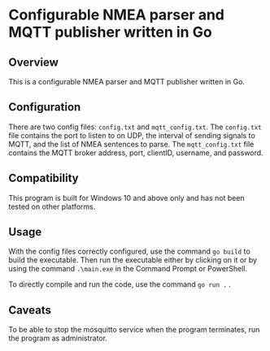 # Configurable NMEA parser and MQTT publisher written in Go

## Overview

This is a configurable NMEA parser and MQTT publisher written in Go. 

## Configuration

There are two config files: `config.txt` and `mqtt_config.txt`. The `config.txt` file contains the port to listen to on UDP, the interval of sending signals to MQTT, and the list of NMEA sentences to parse. The `mqtt_config.txt` file contains the MQTT broker address, port, clientID, username, and password.

## Compatibility

This program is built for Windows 10 and above only and has not been tested on other platforms.

## Usage

With the config files correctly configured, use the command `go build` to build the executable. Then run the executable either by clicking on it or by using the command `.\main.exe` in the Command Prompt or PowerShell.

To directly compile and run the code, use the command `go run .` .

## Caveats

To be able to stop the mosquitto service when the program terminates, run the program as administrator. 